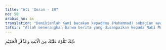 ```yaml
---
title: "Ali 'Imran - 58"
no: 58
arabic_no: ٥٨
translation: "Demikianlah Kami bacakan kepadamu (Muhammad) sebagian ayat-ayat dan peringatan yang penuh hikmah."
tafsir: "Allah menerangkan bahwa berita yang disampaikan kepada Nabi Muhammad saw, tentang Nabi Isa, Maryam, Zakaria dan putranya Yahya, dan kisah-kisah orang-orang kaum Hawariyun dan orang Yahudi dari keturunan Israil, itulah kisah yang benar dan sebagai koreksi terhadap berbagai kepercayaan yang tersiar di kalangan Ahli Kitab pada waktu itu.\n\nDalam kisah ini terdapat berbagai macam teladan dan butir-butir hikmah yang sangat berharga, sehingga orang yang beriman dapat mengambil petunjuk daripadanya dan memahami syariat Allah serta prinsip-prinsip tentang kehidupan bermasyarakat.\n\nDalam kisah tersebut terdapat bukti-bukti yang nyata yang menolak pendapat utusan-utusan Nasrani dari penduduk Najran dan pendapat orang-orang Yahudi yang mendustakan risalah Muhammad, dan kebenaran agama yang dibawanya."
---
```

ذٰلِكَ نَتْلُوْهُ عَلَيْكَ مِنَ الْاٰيٰتِ وَالذِّكْرِ الْحَكِيْمِ 